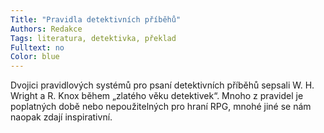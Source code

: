 ```yaml
---
Title: "Pravidla detektivních příběhů"
Authors: Redakce
Tags: literatura, detektivka, překlad
Fulltext: no
Color: blue
---
```

Dvojici pravidlových systémů pro psaní
detektivních příběhů sepsali W. H. Wright
a R. Knox během „zlatého věku detektivek“.
Mnoho z pravidel je poplatných době
nebo nepoužitelných pro hraní RPG, mnohé
jiné se nám naopak zdají inspirativní.